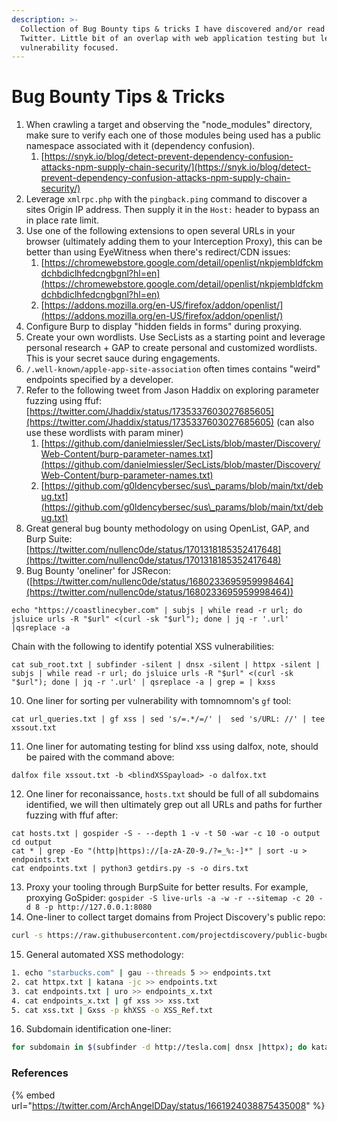 ```yaml
---
description: >-
  Collection of Bug Bounty tips & tricks I have discovered and/or read on
  Twitter. Little bit of an overlap with web application testing but less
  vulnerability focused.
---
```


# Bug Bounty Tips & Tricks



1. When crawling a target and observing the "node\_modules" directory, make sure to verify each one of those modules being used has a public namespace associated with it (dependency confusion).
   1. [https://snyk.io/blog/detect-prevent-dependency-confusion-attacks-npm-supply-chain-security/](https://snyk.io/blog/detect-prevent-dependency-confusion-attacks-npm-supply-chain-security/)
2. Leverage `xmlrpc.php` with the `pingback.ping` command to discover a sites Origin IP address. Then supply it in the `Host:` header to bypass an in place rate limit.
3. Use one of the following extensions to open several URLs in your browser (ultimately adding them to your Interception Proxy), this can be better than using EyeWitness when there's redirect/CDN issues:
   1. [https://chromewebstore.google.com/detail/openlist/nkpjembldfckmdchbdiclhfedcngbgnl?hl=en](https://chromewebstore.google.com/detail/openlist/nkpjembldfckmdchbdiclhfedcngbgnl?hl=en)
   2. [https://addons.mozilla.org/en-US/firefox/addon/openlist/](https://addons.mozilla.org/en-US/firefox/addon/openlist/)
4. Configure Burp to display "hidden fields in forms" during proxying.
5. Create your own wordlists. Use SecLists as a starting point and leverage personal research + GAP to create personal and customized wordlists. This is your secret sauce during engagements.
6. `/.well-known/apple-app-site-association` often times contains "weird" endpoints specified by a developer.
7. Refer to the following tweet from Jason Haddix on exploring parameter fuzzing using ffuf: [https://twitter.com/Jhaddix/status/1735337603027685605](https://twitter.com/Jhaddix/status/1735337603027685605) (can also use these wordlists with param miner)
   1. [https://github.com/danielmiessler/SecLists/blob/master/Discovery/Web-Content/burp-parameter-names.txt](https://github.com/danielmiessler/SecLists/blob/master/Discovery/Web-Content/burp-parameter-names.txt)
   2. [https://github.com/g0ldencybersec/sus\_params/blob/main/txt/debug.txt](https://github.com/g0ldencybersec/sus\_params/blob/main/txt/debug.txt)
8. Great general bug bounty methodology on using OpenList, GAP, and Burp Suite: [https://twitter.com/nullenc0de/status/1701318185352417648](https://twitter.com/nullenc0de/status/1701318185352417648)
9. Bug Bounty 'oneliner' for JSRecon:  ([https://twitter.com/nullenc0de/status/1680233695959998464](https://twitter.com/nullenc0de/status/1680233695959998464))

```
echo "https://coastlinecyber.com" | subjs | while read -r url; do jsluice urls -R "$url" <(curl -sk "$url"); done | jq -r '.url' |qsreplace -a 
```

Chain with the following to identify potential XSS vulnerabilities:

```
cat sub_root.txt | subfinder -silent | dnsx -silent | httpx -silent | subjs | while read -r url; do jsluice urls -R "$url" <(curl -sk "$url"); done | jq -r '.url' | qsreplace -a | grep = | kxss
```

10. One liner for sorting per vulnerability with tomnomnom's `gf` tool:

```
cat url_queries.txt | gf xss | sed 's/=.*/=/' |  sed 's/URL: //' | tee xssout.txt
```

11. One liner for automating testing for blind xss using dalfox, note, should be paired with the command above:

```
dalfox file xssout.txt -b <blindXSSpayload> -o dalfox.txt
```

12. One liner for reconaissance, `hosts.txt` should be full of all subdomains identified, we will then ultimately grep out all URLs and paths for further fuzzing with ffuf after:

```
cat hosts.txt | gospider -S - --depth 1 -v -t 50 -war -c 10 -o output
cd output
cat * | grep -Eo "(http|https)://[a-zA-Z0-9./?=_%:-]*" | sort -u > endpoints.txt
cat endpoints.txt | python3 getdirs.py -s -o dirs.txt
```

13. Proxy your tooling through BurpSuite for better results. For example, proxying GoSpider: `gospider -S live-urls -a -w -r --sitemap -c 20 -d 8 -p http://127.0.0.1:8080`
14. One-liner to collect target domains from Project Discovery's public repo:&#x20;

```bash
curl -s https://raw.githubusercontent.com/projectdiscovery/public-bugbounty-programs/main/chaos-bugbounty-list.json | jq ".[][] | select(.bounty==true) | .domains[]" -r > targets.txt
```

15. General automated XSS methodology:

```bash
1. echo "starbucks.com" | gau --threads 5 >> endpoints.txt
2. cat httpx.txt | katana -jc >> endpoints.txt
3. cat endpoints.txt | uro >> endpoints_x.txt
4. cat endpoints_x.txt | gf xss >> xss.txt
5. cat xss.txt | Gxss -p khXSS -o XSS_Ref.txt
```

16. Subdomain identification one-liner:

```bash
for subdomain in $(subfinder -d http://tesla.com| dnsx |httpx); do katana -u "$subdomain" -d 5 -jc -jsl -aff -kf all -mrs 5242880 -timeout 15 -retry 3 -s breadth-first -iqp -cs "$subdomain" -f url -sf url -rl 200 -p 20 -dr -nc -H -silent -fdc 'status_code == 404' ;done
```

### References

{% embed url="https://twitter.com/ArchAngelDDay/status/1661924038875435008" %}
